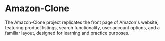 # Amazon-Clone
The Amazon-Clone project replicates the front page of Amazon's website, featuring product listings, search functionality, user account options, and a familiar layout, designed for learning and practice purposes.
